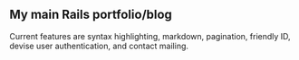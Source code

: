 ## My main Rails portfolio/blog

Current features are syntax highlighting, markdown, pagination, friendly ID, devise user authentication, and contact mailing.
